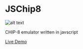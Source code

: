 JSChip8
====================

![alt text](http://filipesdevlogs.xyz/JSCHIP8/Capturar.PNG)

CHIP-8 emulator written in javscript

[Live Demo](https://filipeasl.github.io/JSChip8/)



